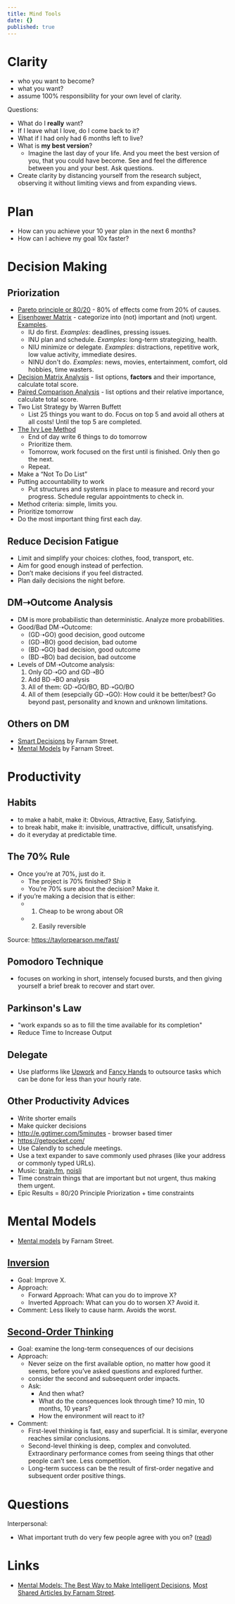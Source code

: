 ```yaml
---
title: Mind Tools
date: {}
published: true
---
```


# Clarity
- who you want to become?
- what you want?
- assume 100% responsibility for your own level of clarity.


Questions:
* What do I __really__ want?
* If I leave what I love, do I come back to it?
* What if I had only had 6 months left to live?
* What is __my best version__? 
  * Imagine the last day of your life. And you meet the best version of you, that you could have become. See and feel the difference between you and your best. Ask questions.
* Create clarity by distancing yourself from the research subject, observing it without limiting views and from expanding views.


# Plan

* How can you achieve your 10 year plan in the next 6 months?
* How can I achieve my goal 10x faster?

# Decision Making

## Priorization

* [Pareto principle or 80/20](https://en.wikipedia.org/wiki/Pareto_principle) - 80% of effects come from 20% of causes.
* [Eisenhower Matrix](http://www.eisenhower.me/eisenhower-matrix/) - categorize into (not) important and (not) urgent. [Examples](http://www.planetofsuccess.com/blog/2015/stephen-coveys-time-management-matrix-explained/).
  * IU do first. _Examples_: deadlines, pressing issues.
  * INU plan and schedule. _Examples_: long-term strategizing, health.
  * NIU minimize or delegate. _Examples_: distractions, repetitive work, low value activity, immediate desires.
  * NINU don't do. _Examples_: news, movies, entertainment, comfort, old hobbies, time wasters.
* [Decision Matrix Analysis](https://www.mindtools.com/pages/article/newTED_03.htm) - list options, **factors** and their importance, calculate total score.
* [Paired Comparison Analysis](https://www.mindtools.com/pages/article/newTED_02.htm) - list options and their relative importance, calculate total score.
* Two List Strategy by Warren Buffett
  * List 25 things you want to do. Focus on top 5 and avoid all others at all costs! Until the top 5 are completed.
* [The Ivy Lee Method](https://jamesclear.com/ivy-lee)
  * End of day write 6 things to do tomorrow
  * Prioritize them.
  * Tomorrow, work focused on the first until is finished. Only then go the next.
  * Repeat.
* Make a “Not To Do List”
* Putting accountability to work
  * Put structures and systems in place to measure and record your progress. Schedule regular appointments to check in.
* Method criteria: simple, limits you.
* Prioritize tomorrow
* Do the most important thing first each day.


## Reduce Decision Fatigue

* Limit and simplify your choices: clothes, food, transport, etc.
* Aim for good enough instead of perfection.
* Don’t make decisions if you feel distracted.
* Plan daily decisions the night before.

## DM➝Outcome Analysis

* DM is more probabilistic than deterministic. Analyze more probabilities.
* Good/Bad DM➝Outcome:
  * (GD➝GO) good decision, good outcome
  * (GD➝BO) good decision, bad outome
  * (BD➝GO) bad decision, good outcome
  * (BD➝BO) bad decision, bad outcome
* Levels of DM➝Outcome analysis:
  1. Only GD➝GO and GD➝BO
  2. Add BD➝BO analysis
  3. All of them: GD➝GO/BO, BD➝GO/BO
  4. All of them (esepcially GD➝GO): How could it be better/best? Go beyond past, personality and known and unknown limitations.

## Others on DM

* [Smart Decisions](https://fs.blog/smart-decisions/) by Farnam Street.
* [Mental Models](https://fs.blog/mental-models/) by Farnam Street.

# Productivity

## Habits
* to make a habit, make it: Obvious, Attractive, Easy, Satisfying.
* to break habit, make it: invisible, unattractive, difficult, unsatisfying.
* do it everyday at predictable time.

## The 70% Rule

* Once you’re at 70%, just do it.
  * The project is 70% finished? Ship it
  * You’re 70% sure about the decision? Make it.
* if you’re making a decision that is either:
  * 1. Cheap to be wrong about OR
  * 2. Easily reversible
  
Source: https://taylorpearson.me/fast/

## Pomodoro Technique

* focuses on working in short, intensely focused bursts, and then giving yourself a brief break to recover and start over.

## Parkinson's Law

* "work expands so as to fill the time available for its completion"
* Reduce Time to Increase Output

## Delegate

* Use platforms like [Upwork](https://www.upwork.com/) and [Fancy Hands](https://www.fancyhands.com/) to outsource tasks which can be done for less than your hourly rate.

## Other Productivity Advices

* Write shorter emails
* Make quicker decisions
* http://e.ggtimer.com/5minutes - browser based timer
* https://getpocket.com/
* Use Calendly to schedule meetings.
* Use a text expander to save commonly used phrases (like your address or commonly typed URLs).
* Music: [brain.fm](https://www1.brain.fm), [noisli](https://www.noisli.com/)
* Time constrain things that are important but not urgent, thus making them urgent.
* Epic Results = 80/20 Principle Priorization + time constraints

# Mental Models

* [Mental models](https://fs.blog/mental-models/) by Farnam Street.

## [Inversion](https://fs.blog/2013/10/inversion/)
* Goal: Improve X.
* Approach:
  * Forward Approach: What can you do to improve X?
  * Inverted Approach: What can you do to worsen X? Avoid it.
* Comment: Less likely to cause harm. Avoids the worst.

## [Second-Order Thinking](https://fs.blog/2016/04/second-order-thinking/)
* Goal: examine the long-term consequences of our decisions
* Approach:
  * Never seize on the first available option, no matter how good it seems, before you’ve asked questions and explored further.
  * consider the second and subsequent order impacts.
  * Ask:
    * And then what?
    * What do the consequences look through time? 10 min, 10 months, 10 years?
    * How the environment will react to it?
* Comment:
  * First-level thinking is fast, easy and superficial. It is similar, everyone reaches similar conclusions.
  * Second-level thinking is deep, complex and convoluted. Extraordinary performance comes from seeing things that other people can’t see. Less competition.
  * Long-term success can be the result of first-order negative and subsequent order positive things.


# Questions

Interpersonal:

* What important truth do very few people agree with you on? ([read](https://fs.blog/2015/11/the-single-best-interview-question-you-can-ask/))

# Links

* [Mental Models: The Best Way to Make Intelligent Decisions](https://fs.blog/mental-models/), [Most Shared Articles by Farnam Street](https://fs.blog/best-articles/).
